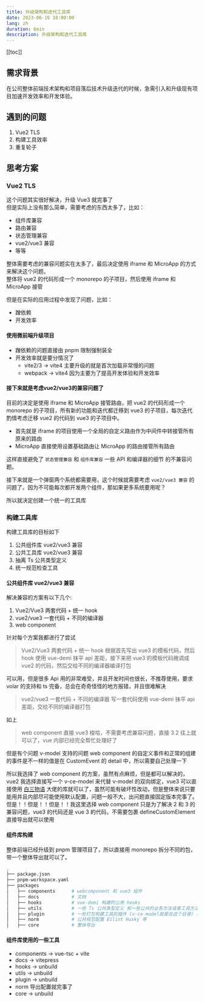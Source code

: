 ```yaml
---
title: 升级架构和迭代工具库
date: 2023-06-16 18:00:00
lang: zh
duration: 6min
description: 升级架构和迭代工具库
---
```


[[toc]]

## 需求背景
在公司整体前端技术架构和项目落后技术升级迭代的时候，急需引入和升级现有项目加速开发效率和开发体验。

## 遇到的问题
1. Vue2 TLS
2. 构建工具效率
3. 重复轮子

## 思考方案

### Vue2 TLS
这个问题其实很好解决，升级 Vue3 就完事了<br/>
但是实际上没有那么简单，需要考虑的东西太多了，比如：

- 组件库兼容
- 路由兼容
- 状态管理兼容
- vue2/vue3 兼容
- 等等

整体需要考虑的兼容问题实在太多了，最后决定使用 iframe 和 MicroApp 的方式来解决这个问题。<br/>
整体将 vue2 的代码形成一个 monorepo 的子项目，然后使用 iframe 和 MicroApp 接管<br/>

但是在实际的应用过程中发现了问题，比如：
- 蹭依赖
- 开发效率

#### 使用微前端升级项目
- 蹭依赖的问题直接由 pnpm 限制强制装全
- 开发效率就是要分情况了
  - vite2/3 -> vite4 主要升级的就是首次加载非常慢的问题
  - webpack -> vite4 因为主要为了提高开发体验和开发效率

#### 接下来就是考虑vue2/vue3的兼容问题了
目前的决定是使用 iframe 和 MicroApp 接管路由，把 vue2 的代码形成一个 monorepo 的子项目，所有新的功能和迭代都迁移到 vue3 的子项目，每次迭代酌情考虑迁移 vue2 的代码到 vue3 的子项目中。

- 首先就是 iframe 的项目使用一个全局的自定义路由作为中间件中转接管所有原来的路由
- MicroApp 直接使用设置基础路由让 MicroApp 的路由接管所有路由

这样直接避免了 `状态管理兼容` 和 `组件库兼容` 一些 API 和编译器的细节 的不兼容问题。

接下来就是一个弹窗两个系统都需要用，这个时候就需要考虑 `vue2/vue3 兼容` 的问题了。因为不可能每次都开发两个组件，那如果更多系统要用呢？<br/>

所以就决定创建一个统一的工具库



### 构建工具库
构建工具库的目标如下
1. 公共组件库 vue2/vue3 兼容
2. 公共工具库 vue2/vue3 兼容
3. 抽离 Ts 公共类型定义
4. 统一规范检查工具

#### 公共组件库 vue2/vue3 兼容
解决兼容的方案有以下几个:
1. Vue2/Vue3 两套代码 + 统一 hook
2. vue2/vue3 一套代码 + 不同的编译器
3. web component

针对每个方案我都进行了尝试
> Vue2/Vue3 两套代码 + 统一 hook
根据首先写出 vue3 的模板代码，然后 hook 使用 vue-demi 抹平 api 差距，接下来把 vue3 的模板代码微调成 vue2 的代码，然后交给不同的编译器编译打包

可以用，但是很多 Api 用的非常难受，并且开发时间也很长，不推荐使用，要求 volar 的支持和 ts 完备，总会在奇奇怪怪的地方报错，并且很难解决

> vue2/vue3 一套代码 + 不同的编译器
写一套代码使用 vue-demi 抹平 api 差距，交给不同的编译器打包

如上

> web component
直接 vue3 梭哈，不需要考虑兼容问题，直接 3.2 往上就可以了，vue 内部已经完全帮忙处理好了

但是有个问题 v-model 支持的问题 web component 的自定义事件和正常的组建的事件是不一样的值是在 CustomEvent 的 detail 中，所以需要自己处理一下

所以我选择了 web component 的方案，虽然有点麻烦，但是都可以解决的，vue2 我选择直接写一个 v-ce-model 来代替 v-model 的双向绑定，vue3 可以直接使用 [白三物语](https://github.com/baiwusanyu-c/unplugin-vue-ce) 大佬的库就可以了，虽然可能有破坏性改动，但是整体来说只要能用并且内部尽可能使用默认配置，问题一般不大，出问题直接固定版本完事了。但是！！但是！！但是！！我这里选择 web component 只是为了解决 2 和 3 的兼容问题，vue3 的代码还是 vue 3 的代码，不需要包裹 defineCustomElement 直接导出就可以使用

#### 组件库构建
整体前端已经升级到 pnpm 管理项目了，所以直接用 monorepo 拆分不同的包，带一个整体导出就可以了。

```bash
.
├── package.json
├── pnpm-workspace.yaml
├── packages
│   ├── components      # webcomponent 和 vue3 组件
│   ├── docs            # 文档
│   ├── hooks           # vue-demi 构建的公用 hooks
│   ├── utils           # 一些 Ts 公共类型定义 和一些公共的业务方法或者工具方法
│   ├── plugin          # 一些打包构建工具的插件 (v-ce-model就是在这个目录) 并且还有一些其他的插件
│   ├── norm            # 公共规范配置 Eslint Husky 等
│   ├── core            # 整体导出
```

#### 组件库使用的一些工具
- components -> vue-tsc + vite
- docs -> vitepress
- hooks -> unbuild
- utils -> unbuild
- plugin -> unbuild
- norm 导出配置就完事了
- core -> unbuild
